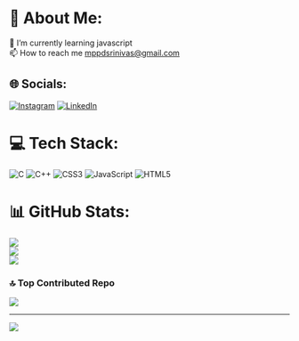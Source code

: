 # 💫 About Me:
🌱 I’m currently learning javascript<br>📫 How to reach me mppdsrinivas@gmail.com


## 🌐 Socials:
[![Instagram](https://img.shields.io/badge/Instagram-%23E4405F.svg?logo=Instagram&logoColor=white)](https://instagram.com/https://www.instagram.com/_srinivas_007/profilecard/?igsh=MmFtYmxqd3F4NHhw) [![LinkedIn](https://img.shields.io/badge/LinkedIn-%230077B5.svg?logo=linkedin&logoColor=white)](https://linkedin.com/in/https://www.linkedin.com/in/msrinivas365/) 

# 💻 Tech Stack:
![C](https://img.shields.io/badge/c-%2300599C.svg?style=for-the-badge&logo=c&logoColor=white) ![C++](https://img.shields.io/badge/c++-%2300599C.svg?style=for-the-badge&logo=c%2B%2B&logoColor=white) ![CSS3](https://img.shields.io/badge/css3-%231572B6.svg?style=for-the-badge&logo=css3&logoColor=white) ![JavaScript](https://img.shields.io/badge/javascript-%23323330.svg?style=for-the-badge&logo=javascript&logoColor=%23F7DF1E) ![HTML5]([https://img.shields.io/badge/html5-%23E34F26.svg?style=for-the-badge&logo=html5&logoColor=white])
# 📊 GitHub Stats:
![](https://github-readme-stats.vercel.app/api?username=Srinivas03062005&theme=radical&hide_border=true&include_all_commits=false&count_private=false)<br/>
![](https://github-readme-streak-stats.herokuapp.com/?user=Srinivas03062005&theme=radical&hide_border=true)<br/>
![](https://github-readme-stats.vercel.app/api/top-langs/?username=Srinivas03062005&theme=radical&hide_border=true&include_all_commits=false&count_private=false&layout=compact)

### 🔝 Top Contributed Repo
![](https://github-contributor-stats.vercel.app/api?username=Srinivas03062005&limit=5&theme=dark&combine_all_yearly_contributions=true)

---
[![](https://visitcount.itsvg.in/api?id=Srinivas03062005&icon=0&color=0)](https://visitcount.itsvg.in)

<!-- Proudly created with GPRM ( https://gprm.itsvg.in ) -->
